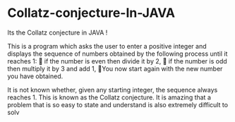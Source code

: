 # Collatz-conjecture-In-JAVA
Its the  Collatz conjecture in JAVA !

This is a program which asks the user to enter a positive integer and displays the sequence
of numbers obtained by the following process until it reaches 1:
 if the number is even then divide it by 2,
 if the number is odd then multiply it by 3 and add 1,
You now start again with the new number you have obtained.


It is not known whether, given any starting integer, the sequence always reaches 1.
This is known as the Collatz conjecture. It is amazing that a problem that is so easy
to state and understand is also extremely difficult to solv
